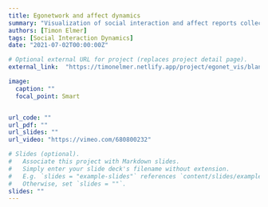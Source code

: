 ```yaml
---
title: Egonetwork and affect dynamics
summary: "Visualization of social interaction and affect reports collected with event-contingent ESM"
authors: [Timon Elmer]
tags: [Social Interaction Dynamics]
date: "2021-07-02T00:00:00Z"

# Optional external URL for project (replaces project detail page).
external_link:  "https://timonelmer.netlify.app/project/egonet_vis/blank.html"

image:
  caption: ""
  focal_point: Smart


url_code: ""
url_pdf: ""
url_slides: ""
url_video: "https://vimeo.com/680800232"

# Slides (optional).
#   Associate this project with Markdown slides.
#   Simply enter your slide deck's filename without extension.
#   E.g. `slides = "example-slides"` references `content/slides/example-slides.md`.
#   Otherwise, set `slides = ""`.
slides: ""
---
```

